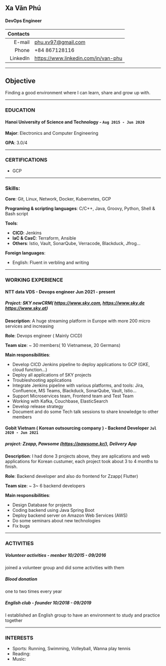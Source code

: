 
## Xa Văn Phú 
#### DevOps Engineer

| Contacts |       |
|-------:|:--------|
| E-mail | phu.xv97@gmail.com |
| Phone | +84 867128116  |
| LinkedIn | https://www.linkedin.com/in/van-phu |

---

## Objective 

Finding a good environment where I can learn, share and grow up with.

---

### EDUCATION

#### Hanoi University of Science and Technology - `Aug 2015 - Jun 2020`

__Major__: Electronics and Computer Engineering	

__GPA__: 3.0/4

---

### CERTIFICATIONS

- GCP

--- 

### Skills:

__Core__: Git, Linux, Network, Docker, Kubernetes, GCP

__Programing & scripting languages__: C/C++, Java, Groovy, Python, Shell & Bash script

__Tools__: 
- __CICD__: Jenkins
- __IaC & CasC__: Terraform, Ansible
- __Others__: Istio, Vault, SonarQube, Verracode, Blackduck, Jfrog...

__Foreign languages__: 
- English: Fluent in verbling and writing
---

### WORKING EXPERIENCE
 
#### NTT data VDS - Devops engineer  Jun 2021 - present

##### Project: __SKY newCRM( https://www.sky.com, https://www.sky.de  https://www.sky.at)__

__Description__: A huge streaming platform in Europe with more 200 micro services and increasing 

__Role__: Devops engineer ( Mainly CICD)

__Team size__: ~ 30 members( 10 Vietnamese, 20 Germans)

__Main responsibilities__:

- Develop CICD Jenkins pipeline to deploy applications to GCP (GKE, cloud function...)
- Deploy all applications of SKY projects
- Troubleshooting applications
- Integrate Jenkins pipeline with various platforms, and tools: Jira, Confluence, MS Teams, Blackduck, SonarQube, Vault, Istio...
- Support Microservices team, Frontend team and Test Team
- Working with Kafka, Couchbase, ElasticSearch
- Develop release strategy
- Document and do some Tech talk sessions to share knowledge to other members

#### Gobit Vietnam ( Korean outsourcing company ) - Backend Developer	`Jul 2020 - Jun 2021`

##### project: Zzapp, Pawsome (https://pawsome.kr/), Delivery App

__Description__:  I had done 3 projects above, they are aplications and web applications for Korean custumer, each project took about 3 to 4 months to finish.

__Role__: Backend developer and also do frontend for Zzapp( Flutter) 

__Team size__: ~ 3~ 6 backend developers

__Main responsibilities__:

-	Design Database for projects
-	Coding backend using Java Spring Boot
-	Deploy backend server on Amazon Web Services (AWS)
-	Do some seminars about new technologies
-   Fix bugs
---

### ACTIVITIES

##### Volunteer activities - menber	10/2015 - 09/2016
joined a volunteer group and did some activities with them
##### Blood donation
one to two times every year
##### English club - founder	10/2018 - 09/2019
I established an English group to have an environment to study and practice together

---
### INTERESTS
- Sports: Running, Swimming, Volleyball, Wanna play tennis
- Reading: 
- Music: 
